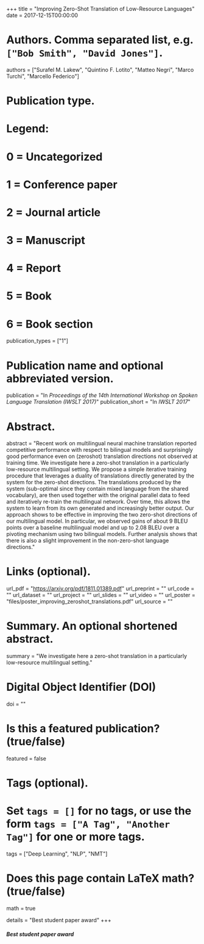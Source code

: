 +++
title = "Improving Zero-Shot Translation of Low-Resource Languages"
date = 2017-12-15T00:00:00

# Authors. Comma separated list, e.g. `["Bob Smith", "David Jones"]`.
authors = ["Surafel M. Lakew", "Quintino F. Lotito", "Matteo Negri", "Marco Turchi", "Marcello Federico"]

# Publication type.
# Legend:
# 0 = Uncategorized
# 1 = Conference paper
# 2 = Journal article
# 3 = Manuscript
# 4 = Report
# 5 = Book
# 6 = Book section
publication_types = ["1"]

# Publication name and optional abbreviated version.
publication = "In *Proceedings of the 14th International Workshop on Spoken Language Translation (IWSLT 2017)*"
publication_short = "In *IWSLT 2017*"

# Abstract.
abstract = "Recent work on multilingual neural machine translation reported competitive performance with respect to bilingual models and surprisingly good performance even on (zeroshot) translation directions not observed at training time. We investigate here a zero-shot translation in a particularly low-resource multilingual setting. We propose a simple iterative training procedure that leverages a duality of translations directly generated by the system for the zero-shot directions. The translations produced by the system (sub-optimal since they contain mixed language from the shared vocabulary), are then used together with the original parallel data to feed and iteratively re-train the multilingual network. Over time, this allows the system to learn from its own generated and increasingly better output. Our approach shows to be effective in improving the two zero-shot directions of our multilingual model. In particular, we observed gains of about 9 BLEU points over a baseline multilingual model and up to 2.08 BLEU over a pivoting mechanism using two bilingual models. Further analysis shows that there is also a slight improvement in the non-zero-shot language directions."

# Links (optional).
url_pdf = "https://arxiv.org/pdf/1811.01389.pdf"
url_preprint = ""
url_code = ""
url_dataset = ""
url_project = ""
url_slides = ""
url_video = ""
url_poster = "files/poster_improving_zeroshot_translations.pdf"
url_source = ""

# Summary. An optional shortened abstract.
summary = "We investigate here a zero-shot translation in a particularly low-resource multilingual setting."

# Digital Object Identifier (DOI)
doi = ""

# Is this a featured publication? (true/false)
featured = false

# Tags (optional).
#   Set `tags = []` for no tags, or use the form `tags = ["A Tag", "Another Tag"]` for one or more tags.
tags = ["Deep Learning", "NLP", "NMT"]

# Does this page contain LaTeX math? (true/false)
math = true

details = "Best student paper award"
+++

##### Best student paper award
